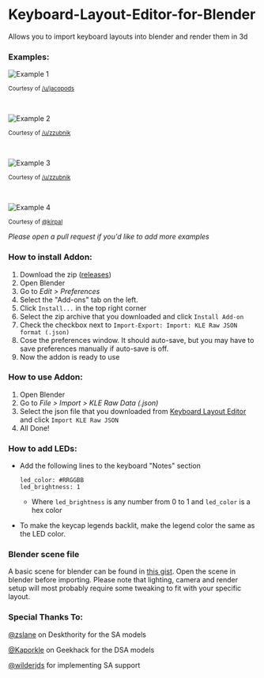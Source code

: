 # Keyboard-Layout-Editor-for-Blender
Allows you to import keyboard layouts into blender and render them in 3d

### Examples:

![Example 1](examples/1.jpg)

<sup>Courtesy of [/u/jacopods](https://reddit.com/u/jacopods)</sup>

&nbsp;

![Example 2](examples/2.jpg)

<sup>Courtesy of [/u/zzubnik](https://reddit.com/u/zzubnik)</sup>

&nbsp;

![Example 3](examples/3.jpg)

<sup>Courtesy of [/u/zzubnik](https://reddit.com/u/zzubnik)</sup>

&nbsp;

![Example 4](examples/4.jpg)

<sup>Courtesy of [@kirpal](https://github.com/kirpal)</sup>

*Please open a pull request if you'd like to add more examples*

### How to install Addon:
1. Download the zip ([releases](https://github.com/kirpal/keyboard-layout-editor-for-blender/releases))
2. Open Blender
3. Go to *Edit > Preferences*
4. Select the "Add-ons" tab on the left.
5. Click `Install...` in the top right corner
6. Select the zip archive that you downloaded and click `Install Add-on`
7. Check the checkbox next to `Import-Export: Import: KLE Raw JSON format (.json)`
8. Cose the preferences window. It should auto-save, but you may have to save preferences manually if auto-save is off.
9. Now the addon is ready to use

### How to use Addon:
1. Open Blender
2. Go to *File > Import > KLE Raw Data (.json)*
3. Select the json file that you downloaded from [Keyboard Layout Editor](http://keyboard-layout-editor.com) and click `Import KLE Raw JSON`
4. All Done!

### How to add LEDs:
+ Add the following lines to the keyboard "Notes" section

    ```
    led_color: #RRGGBB
    led_brightness: 1
    ```
    + Where `led_brightness` is any number from 0 to 1 and `led_color` is a hex color

+ To make the keycap legends backlit, make the legend color the same as the LED color.

### Blender scene file
A basic scene for blender can be found in [this gist](https://gist.github.com/wilderjds/5e43cc04f202fe71c51f69e4775a3c4e).  Open the scene in blender before importing. Please note that lighting, camera and render setup will most probably require some tweaking to fit with your specific layout.

### Special Thanks To:

[@zslane](https://deskthority.net/zslane-u8694/) on Deskthority for the SA models

[@Kaporkle](https://geekhack.org/index.php?PHPSESSID=mhqa0bak1to87brcdbp6ch0timqstntl&action=profile;u=20953) on Geekhack for the DSA models

[@wilderjds](https://github.com/wilderjds) for implementing SA support

